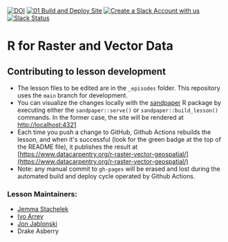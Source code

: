 [![DOI](https://zenodo.org/badge/44772343.svg)](https://zenodo.org/badge/latestdoi/44772343)
[![01 Build and Deploy Site](https://github.com/datacarpentry/r-raster-vector-geospatial/actions/workflows/sandpaper-main.yaml/badge.svg)](https://github.com/datacarpentry/r-raster-vector-geospatial/actions/workflows/sandpaper-main.yaml)
[![Create a Slack Account with us](https://img.shields.io/badge/Create_Slack_Account-The_Carpentries-071159.svg)](https://swc-slack-invite.herokuapp.com/)
[![Slack Status](https://img.shields.io/badge/Slack_Channel-dc--geospatial-E01563.svg)](https://swcarpentry.slack.com/messages/C9ME7G5RD)

# R for Raster and Vector Data

## Contributing to lesson development

- The lesson files to be edited are in the `_episodes` folder. This repository uses the `main` branch for development.
- You can visualize the changes locally with the [sandpaper](https://github.com/carpentries/sandpaper) R package by executing either the `sandpaper::serve()` or `sandpaper::build_lesson()` commands. In the former case, the site will be rendered at [http://localhost:4321](http://localhost:4321)
- Each time you push a change to GitHub, Github Actions rebuilds the lesson, and when it's successful (look for the green badge at the top of the README file), it publishes the result at [https://www.datacarpentry.org/r-raster-vector-geospatial/](https://www.datacarpentry.org/r-raster-vector-geospatial/)
- Note: any manual commit to `gh-pages` will be erased and lost during the automated build and deploy cycle operated by Github Actions.

### Lesson Maintainers:

- [Jemma Stachelek][stachelek_jemma]
- [Ivo Arrey][arreyves]
- [Jon Jablonski][jonjab]
- Drake Asberry

[stachelek_jemma]: https://carpentries.org/instructors/#jsta
[arreyves]: https://carpentries.org/instructors/#arreyves
[jonjab]: https://carpentries.org/instructors/#jonjab

